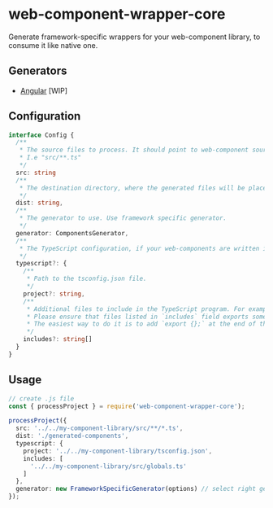 # web-component-wrapper-core

Generate framework-specific wrappers for your web-component library, to consume it like native one.

## Generators
- [Angular](https://github.com/SebastianSedzik/web-component-wrapper/blob/master/packages/angular/README.md) [WIP]

## Configuration
```ts
interface Config {
  /**
   * The source files to process. It should point to web-component source files.
   * I.e "src/**.ts"
   */
  src: string
  /**
   * The destination directory, where the generated files will be placed.
   */
  dist: string,
  /**
   * The generator to use. Use framework specific generator.
   */
  generator: ComponentsGenerator,
  /**
   * The TypeScript configuration, if your web-components are written in TypeScript.
   */
  typescript?: {
    /**
     * Path to the tsconfig.json file.
     */
    project?: string,
    /**
     * Additional files to include in the TypeScript program. For example globals files.
     * Please ensure that files listed in `includes` field exports something, otherwise the program will end with an error.
     * The easiest way to do it is to add `export {};` at the end of the file.
     */
    includes?: string[]
  }
}
```

## Usage

```ts
// create .js file
const { processProject } = require('web-component-wrapper-core');

processProject({
  src: '../../my-component-library/src/**/*.ts',
  dist: './generated-components',
  typescript: {
    project: '../../my-component-library/tsconfig.json',
    includes: [
      '../../my-component-library/src/globals.ts'
    ]
  },
  generator: new FrameworkSpecificGenerator(options) // select right generator
});
```
